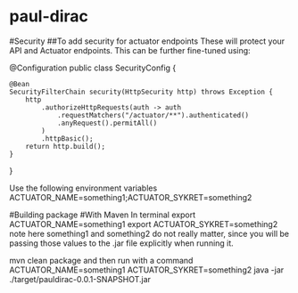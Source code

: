 # paul-dirac

#Security
##To add security for actuator endpoints
These will protect your API and Actuator endpoints. This can be further fine-tuned using:

@Configuration
public class SecurityConfig {

    @Bean
    SecurityFilterChain security(HttpSecurity http) throws Exception {
        http
            .authorizeHttpRequests(auth -> auth
                .requestMatchers("/actuator/**").authenticated()
                .anyRequest().permitAll()
            )
            .httpBasic();
        return http.build();
    }
}

Use the following environment variables
ACTUATOR_NAME=something1;ACTUATOR_SYKRET=something2

#Building package
#With Maven
In terminal
export ACTUATOR_NAME=something1
export ACTUATOR_SYKRET=something2
note here something1 and something2 do not really matter, since you will be passing those values to the .jar file explicitly when running it. 

mvn clean package
and then run with a command
ACTUATOR_NAME=something1 ACTUATOR_SYKRET=something2 java -jar ./target/pauldirac-0.0.1-SNAPSHOT.jar

